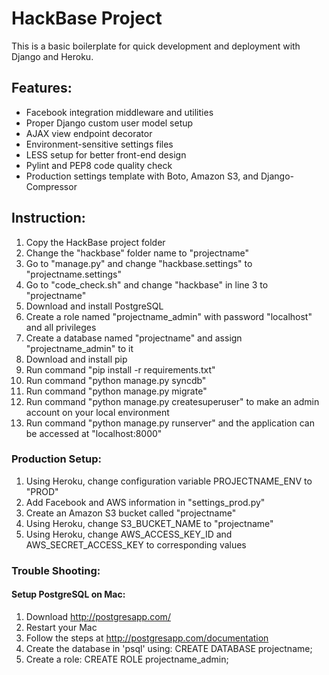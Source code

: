 # HackBase Project

This is a basic boilerplate for quick development and deployment with Django and Heroku.

## Features:

* Facebook integration middleware and utilities
* Proper Django custom user model setup
* AJAX view endpoint decorator
* Environment-sensitive settings files
* LESS setup for better front-end design
* Pylint and PEP8 code quality check
* Production settings template with Boto, Amazon S3, and Django-Compressor

## Instruction:

1. Copy the HackBase project folder
2. Change the "hackbase" folder name to "projectname"
3. Go to "manage.py" and change "hackbase.settings" to "projectname.settings"
4. Go to "code_check.sh" and change "hackbase" in line 3 to "projectname"
5. Download and install PostgreSQL
6. Create a role named "projectname_admin" with password "localhost" and all privileges
7. Create a database named "projectname" and assign "projectname_admin" to it
8. Download and install pip
9. Run command "pip install -r requirements.txt"
10. Run command "python manage.py syncdb"
11. Run command "python manage.py migrate"
12. Run command "python manage.py createsuperuser" to make an admin account on your local environment
13. Run command "python manage.py runserver" and the application can be accessed at "localhost:8000"

### Production Setup:

1. Using Heroku, change configuration variable PROJECTNAME_ENV to "PROD"
2. Add Facebook and AWS information in "settings_prod.py"
3. Create an Amazon S3 bucket called "projectname"
4. Using Heroku, change S3_BUCKET_NAME to "projectname"
5. Using Heroku, change AWS_ACCESS_KEY_ID and AWS_SECRET_ACCESS_KEY to corresponding values

### Trouble Shooting:

#### Setup PostgreSQL on Mac:

1. Download http://postgresapp.com/
2. Restart your Mac
3. Follow the steps at http://postgresapp.com/documentation
4. Create the database in 'psql' using: CREATE DATABASE projectname;
5.  Create a role: CREATE ROLE projectname_admin;
